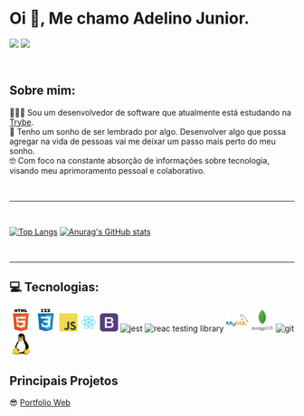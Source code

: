 # Oi 👋, Me chamo Adelino Junior.

<a href="mailto:adelinojunior96@gmail.com"><img src="https://img.shields.io/badge/e‑mail-D14836.svg?style=for-the-badge&logo=GMail&logoColor=white"></a>
<a href="https://www.linkedin.com/in/adelinojr/"><img src="https://img.shields.io/badge/linkedin-0077B5.svg?style=for-the-badge&logo=linkedin&logoColor=white"></a>

<br>

## Sobre mim:

👨🏼‍🎓 Sou um desenvolvedor de software que atualmente está estudando na <a href="https://www.betrybe.com/">Trybe</a>.
<br>
💭 Tenho um sonho de ser lembrado por algo. Desenvolver algo que possa agregar na vida de pessoas vai me deixar um passo mais perto do meu sonho.
<br>
🤓 Com foco na constante absorção de informações sobre tecnologia, visando meu aprimoramento pessoal e colaborativo.

<br>
<hr>
<br>

[![Top Langs](https://github-readme-stats.vercel.app/api/top-langs/?username=AdelinoJnr)](https://github.com/anuraghazra/github-readme-stats)
[![Anurag's GitHub stats](https://github-readme-stats.vercel.app/api?username=AdelinoJnr)](https://github.com/anuraghazra/github-readme-stats)

<br>
<hr>

##  💻 Tecnologias: 
<p display=flex>
<img src="https://raw.githubusercontent.com/devicons/devicon/master/icons/html5/html5-original-wordmark.svg" alt="html5" width="40" height="40"/>
<img src="https://raw.githubusercontent.com/devicons/devicon/master/icons/css3/css3-original-wordmark.svg" alt="css3" width="40" height="40"/>
<img height="32" width="32" src="https://raw.githubusercontent.com/github/explore/80688e429a7d4ef2fca1e82350fe8e3517d3494d/topics/javascript/javascript.png" alt="javascript"/>
<img height="32" width="32" src="https://raw.githubusercontent.com/github/explore/80688e429a7d4ef2fca1e82350fe8e3517d3494d/topics/react/react.png" 
alt="react"/>
<img height="32" width="32" src="https://raw.githubusercontent.com/github/explore/80688e429a7d4ef2fca1e82350fe8e3517d3494d/topics/bootstrap/bootstrap.png" alt="bootstrap"/>
<img height="30" width="30" src="https://seeklogo.com/images/J/jest-logo-F9901EBBF7-seeklogo.com.png" alt="jest"/>
<img height="30" width="30" src="https://testing-library.com/img/octopus-128x128.png" alt="reac testing library"/>
<img src="https://raw.githubusercontent.com/devicons/devicon/master/icons/mysql/mysql-original-wordmark.svg" alt="mysql" width="40" height="40"/>
<img src="https://raw.githubusercontent.com/devicons/devicon/master/icons/mongodb/mongodb-original-wordmark.svg" alt="mongodb" width="40" height="40"/>
<img src="https://www.vectorlogo.zone/logos/git-scm/git-scm-icon.svg" alt="git" width="40" height="40"/>
<img src="https://raw.githubusercontent.com/devicons/devicon/master/icons/linux/linux-original.svg" alt="linux" width="40" height="40"/>

## Principais Projetos

 😎 <a href="https://adelinojnr.github.io/Portifolio-web/">Portfolio Web</a>

